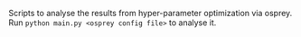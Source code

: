 Scripts to analyse the results from hyper-parameter optimization via osprey.
Run `python main.py <osprey config file>` to analyse it.
